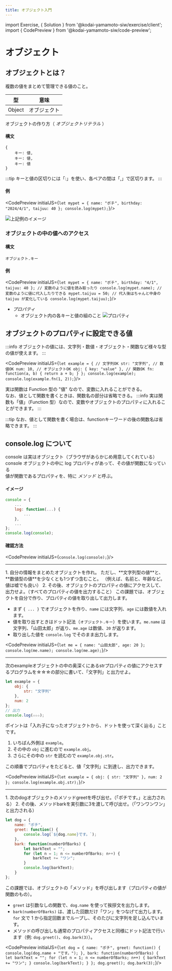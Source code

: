 ```yaml
---
title: オブジェクト入門
---
```


import Exercise, { Solution } from '@kodai-yamamoto-siw/exercise/client';
import { CodePreview } from '@kodai-yamamoto-siw/code-preview';

# オブジェクト

## オブジェクトとは？
複数の値をまとめて管理できる値のこと。

| 型 | 意味 |
| :-: | :-: |
| Object | オブジェクト |

オブジェクトの作り方（ _オブジェクトリテラル_ ）

#### 構文
```
{
    キー: 値,
    キー: 値,
    キー: 値
}
```

:::tip
キーと値の区切りには「:」を使い、各ペアの間は「,」で区切ります。
:::

#### 例
<CodePreview initialJS={`let mypet = {
    name: "ポチ",
    birthday: "2024/4/1",
    taijuu: 40
};
console.log(mypet);`}/>

![上記例のイメージ](/img/object-intro/object-example.png)

### オブジェクトの中の値へのアクセス

#### 構文
```
オブジェクト.キー
```

#### 例
<CodePreview initialJS={`let mypet = {
    name: "ポチ",
    birthday: "4/1",
    taijuu: 40
};
// 変数のように値を読み取ったり
console.log(mypet.name);
// 変数のように値に代入したりできる
mypet.taijuu = 50;
// 代入後はちゃんと中身の taijuu が変化している
console.log(mypet.taijuu);`}/>

* _プロパティ_
  * オブジェクト内の各キーと値の組のこと
  ![プロパティ](/img/object-intro/property.png)

## オブジェクトのプロパティに設定できる値

:::info
オブジェクトの値には、文字列・数値・オブジェクト・関数など様々な型の値が使えます。
:::

<CodePreview initialJS={`let example = {
    // 文字列OK
    str: "文字列",
    // 数値OK
    num: 10,
    // オブジェクトOK
    obj: { key: "value" },
    // 関数OK
    fn: function(a, b) {
        return a + b;
    }
};
console.log(example);
console.log(example.fn(1, 2));`}/>

実は関数は Function 型の "値" なので、変数に入れることができる。  
なお、値として関数を書くときは、関数名の部分は省略できる。
:::info
実は関数も「値」（Function 型）なので、変数やオブジェクトのプロパティに入れることができます。
:::

:::tip
なお、値として関数を書く場合は、functionキーワードの後の関数名は省略できます。
:::

## console.log について

console は実はオブジェクト（ブラウザがあらかじめ用意してくれている）  
console オブジェクトの中に log プロパティがあって、その値が関数になっている  
値が関数であるプロパティを、特に _メソッド_ と呼ぶ。

#### イメージ
```javascript
console = {
    ...
    log: function(...) {
        ...
    },
    ...
};
console.log(console);
```

#### 確認方法

<CodePreview initialJS={`console.log(console);`}/>

---

<Exercise title="演習1">
1. 自分の情報をまとめたオブジェクトを作れ。  
ただし、**文字列型の値**と、**数値型の値**を少なくとも1つずつ含むこと。  
（例えば、名前と、年齢など。値は嘘でも良い）
2. その後、オブジェクトのプロパティの値にアクセスして、出力せよ。（すべてのプロパティの値を出力すること）

<Solution>
この課題では、オブジェクトを自分で作り、プロパティの値を取り出して出力します。

- まず `{ ... }` でオブジェクトを作り、`name` には文字列、`age` には数値を入れます。
- 値を取り出すときはドット記法（`オブジェクト.キー`）を使います。`me.name` は文字列、「山田太郎」が返り、`me.age` は数値、`20` が返ります。
- 取り出した値を `console.log` でそのまま出力します。

<CodePreview initialJS={`let me = {
    name: "山田太郎",
    age: 20
};
console.log(me.name);
console.log(me.age);`}/>
</Solution>
</Exercise>

---

<Exercise title="演習1-発展1">

次のexampleオブジェクトの中の奥深くにあるstrプロパティの値にアクセスするプログラムを☆☆☆の部分に書いて、「文字列」と出力せよ。

```js
let example = {
    obj: {
        str: "文字列"
    },
    num: 2
};
// 出力
console.log(☆☆☆);
```

<Solution>
ポイントは「入れ子になったオブジェクトから、ドットを使って深く辿る」ことです。

1. いちばん外側は `example`。
2. その中の `obj` に進むので `example.obj`。
3. さらにその中の `str` を読むので `example.obj.str`。

この順番でプロパティをたどると、値「文字列」に到達し、出力できます。

<CodePreview initialJS={`let example = {
    obj: {
        str: "文字列"
    },
    num: 2
};
console.log(example.obj.str);`}/>
</Solution>

</Exercise>

---

<Exercise title="演習1-発展2">
1. 次のdogオブジェクトのメソッドgreetを呼び出せ。（「ポチです。」と出力される）
2. その後、メソッドbarkを実引数に3を渡して呼び出せ。（「ワンワンワン」と出力される）

```js
let dog = {
    name: "ポチ",
    greet: function() {
        console.log(`${dog.name}です。`);
    },
    bark: function(numberOfBarks) {
        let barkText = "";
        for (let n = 1; n <= numberOfBarks; n++) {
            barkText += "ワン";
        }
        console.log(barkText);
    }
};
```

<Solution>
この課題では、オブジェクトの「メソッド」を呼び出します（プロパティの値が関数のもの）。

- `greet` は引数なしの関数で、`dog.name` を使って挨拶文を出力します。
- `bark(numberOfBarks)` は、渡した回数だけ「ワン」をつなげて出力します。`for` 文で 1 から指定回数までループし、そのたびに文字列を足し込んでいます。
- メソッドの呼び出しも通常のプロパティアクセスと同様にドット記法で行います（例: `dog.greet()`、`dog.bark(3)`）。

<CodePreview initialJS={`let dog = {
    name: "ポチ",
    greet: function() {
        console.log(dog.name + "です。");
    },
    bark: function(numberOfBarks) {
        let barkText = "";
        for (let n = 1; n <= numberOfBarks; n++) {
            barkText += "ワン";
        }
        console.log(barkText);
    }
};
dog.greet();
dog.bark(3);`}/>
</Solution>
</Exercise>

